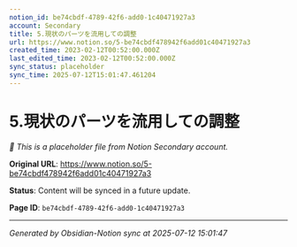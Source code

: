 ```yaml
---
notion_id: be74cbdf-4789-42f6-add0-1c40471927a3
account: Secondary
title: 5.現状のパーツを流用しての調整
url: https://www.notion.so/5-be74cbdf478942f6add01c40471927a3
created_time: 2023-02-12T00:52:00.000Z
last_edited_time: 2023-02-12T00:52:00.000Z
sync_status: placeholder
sync_time: 2025-07-12T15:01:47.461204
---
```


# 5.現状のパーツを流用しての調整

*🔄 This is a placeholder file from Notion Secondary account.*

**Original URL**: https://www.notion.so/5-be74cbdf478942f6add01c40471927a3

**Status**: Content will be synced in a future update.

**Page ID**: `be74cbdf-4789-42f6-add0-1c40471927a3`

---

*Generated by Obsidian-Notion sync at 2025-07-12 15:01:47*
